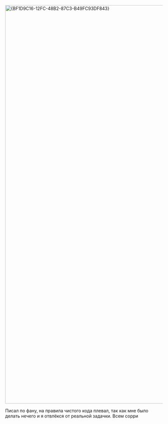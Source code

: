 <img width="2559" height="1272" alt="{BF1D9C16-12FC-48B2-87C3-B49FC93DF843}" src="https://github.com/user-attachments/assets/94d0c12c-6a6b-4d23-bc42-9146e4ffbb80" />

Писал по фану, на правила чистого кода плевал, так как мне было делать нечего и я отвлёкся от реальной задачки. Всем сорри 
